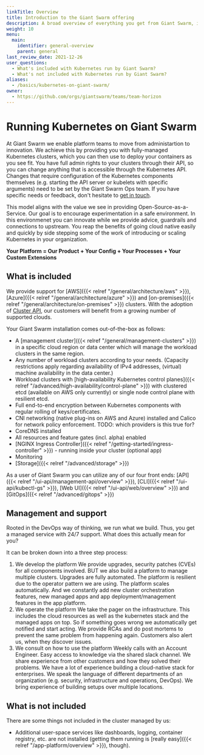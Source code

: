 ```yaml
---
linkTitle: Overview
title: Introduction to the Giant Swarm offering
description: A broad overview of everything you get from Giant Swarm, including links to detailed documentation on specific topics.
weight: 10
menu:
  main:
    identifier: general-overview
    parent: general
last_review_date: 2021-12-26
user_questions:
  - What's included with Kubernetes run by Giant Swarm?
  - What's not included with Kubernetes run by Giant Swarm?
aliases:
  - /basics/kubernetes-on-giant-swarm/
owner:
  - https://github.com/orgs/giantswarm/teams/team-horizon
---
```


# Running Kubernetes on Giant Swarm

At Giant Swarm we enable platform teams to move from administartion to innovation. We achieve this by providing you with fully-managed Kubernetes clusters, which you can then use to deploy your containers as you see fit. You have full admin rights to your clusters through their API, so you can change anything that is accessible through the Kubernetes API. Changes that require configuration of the Kubernetes components themselves (e.g. starting the API server or kubelets with specific arguments) need to be set by the Giant Swarm Ops team. If you have specific needs or feedback, don't hesitate to [get in touch](mailto:support@giantswarm.io).

This model aligns with the value we see in providing Open-Source-as-a-Service. Our goal is to encourage experimentation in a safe environment. In this environmenet you can innovate while we provide advice, guardrails and connections to upstream. You reap the benefits of going cloud native easily and quickly by side stepping some of the work of introducing or scaling Kubernetes in your organization.

**__Your Platform = Our Product + Your Config + Your Processes + Your Custom Extensions__**


## What is included

We provide support for [AWS]({{< relref "/general/architecture/aws" >}}), [Azure]({{< relref "/general/architecture/azure" >}}) and [on-premises]({{< relref "/general/architecture/on-premises" >}}) clusters. With the adoption of [Cluster API](https://www.giantswarm.io/blog/its-cluster-api-time-are-you-ready-giant-swarm), our customers will benefit from a growing number of supported clouds.

Your Giant Swarm installation comes out-of-the-box as follows:

- A [management cluster]({{< relref "/general/management-clusters" >}}) in a specific cloud region or data center which will manage the workload clusters in the same region.
- Any number of workload clusters according to your needs. (Capacity restrictions apply regarding availability of IPv4 addresses, (virtual) machine availability in the data center.)
- Workload clusters with [high-availability Kubernetes control planes]({{< relref "/advanced/high-availability/control-plane" >}}) with clustered etcd (available on AWS only currently) or single node control plane with resilient etcd.
- Full end-to-end encryption between Kubernetes components with regular rolling of keys/certificates.
- CNI networking (native plug-ins on AWS and Azure) installed and Calico for network policy enforcement. TODO: which providers is this true for?
- CoreDNS installed
- All resources and feature gates (incl. alpha) enabled
- [NGINX Ingress Controller]({{< relref "/getting-started/ingress-controller" >}}) - running inside your cluster (optional app)
- Monitoring
- [Storage]({{< relref "/advanced/storage" >}})

As a user of Giant Swarm you can utilize any of our four front ends: [API]({{< relref "/ui-api/management-api/overview" >}}), [CLI]({{< relref "/ui-api/kubectl-gs" >}}), [Web UI]({{< relref "/ui-api/web/overview" >}}) and [GitOps]({{< relref "/advanced/gitops" >}})

## Management and support

Rooted in the DevOps way of thinking, we run what we build. Thus, you get a managed service with 24/7 support. What does this actually mean for you?

It can be broken down into a three step process:

1. We develop the platform
We provide upgrades, security patches (CVEs) for all components involved. BUT we also build a platform to manage multiple clusters. Upgrades are fully automated. The platform is resilient due to the operator pattern we are using. The platform scales automatically. And we constantly add new cluster orchestration features, new managed apps and app deployment/management features in the app platform.
2. We operate the platform
We take the pager on the infrastructure. This includes the cloud resources as well as the kubernetes stack and the managed apps on top. So if something goes wrong we automatically get notified and start acting. We provide RCAs and do post mortems to prevent the same problem from happening again. Customers also alert us, when they discover issues. 
3. We consult on how to use the platform
Weekly calls with an Account Engineer. Easy access to knowledge via the shared slack channel. We share experience from other customers and how they solved their problems. We have a lot of experience building a cloud-native stack for enterprises. We speak the language of different departments of an organization (e.g. security, infrastructure and operations, DevOps). We bring experience of building setups over multiple locations.

## What is not included

There are some things not included in the cluster managed by us:

- Additional user-space services like dashboards, logging, container registry, etc. are not installed (getting them running is [really easy]({{< relref "/app-platform/overview" >}}), though).

